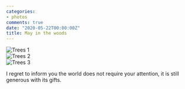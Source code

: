 ```yaml
---
categories:
- photos
comments: true
date: "2020-05-22T00:00:00Z"
title: May in the woods
---
```

<img src="/assets/images/articles/trees1.jpeg" alt="Trees 1" class="responsive"><br>
<img src="/assets/images/articles/trees2.jpeg" alt="Trees 2" class="responsive"><br>
<img src="/assets/images/articles/trees3.jpeg" alt="Trees 3" class="responsive"><br>

I regret to inform you the world does not require your attention, it is still generous with its gifts.
